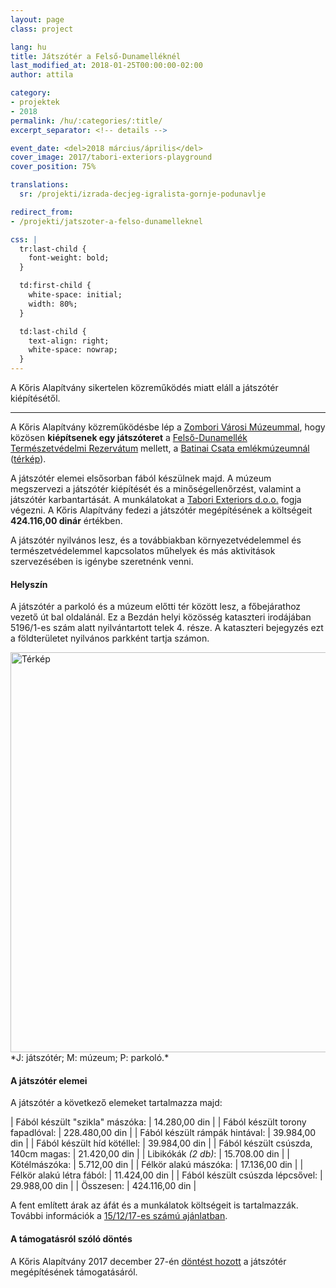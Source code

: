 ```yaml
---
layout: page
class: project

lang: hu
title: Játszótér a Felső-Dunamelléknél
last_modified_at: 2018-01-25T00:00:00-02:00
author: attila

category:
- projektek
- 2018
permalink: /hu/:categories/:title/
excerpt_separator: <!-- details -->

event_date: <del>2018 március/április</del>
cover_image: 2017/tabori-exteriors-playground
cover_position: 75%

translations:
  sr: /projekti/izrada-decjeg-igralista-gornje-podunavlje

redirect_from:
- /projekti/jatszoter-a-felso-dunamelleknel

css: |
  tr:last-child {
    font-weight: bold;
  }

  td:first-child {
    white-space: initial;
    width: 80%;
  }

  td:last-child {
    text-align: right;
    white-space: nowrap;
  }
---
```

A Kőris Alapítvány sikertelen közreműködés miatt eláll a játszótér
kiépítésétől.

<!-- details -->

---

A Kőris Alapítvány közreműködésbe lép a [Zombori Városi Múzeummal], hogy közösen
**kiépítsenek egy játszóteret** a [Felső-Dunamellék Természetvédelmi Rezervátum]
mellett, a [Batinai Csata emlékmúzeumnál] ([térkép]).

A játszótér elemei elsősorban fából készülnek majd. A múzeum megszervezi a
játszótér kiépítését és a minőségellenőrzést, valamint a játszótér
karbantartását. A munkálatokat a [Tabori Exteriors d.o.o.] fogja végezni. A
Kőris Alapítvány fedezi a játszótér megépítésének a költségeit **424.116,00
dinár** értékben.

[Zombori Városi Múzeummal]: http://gms.rs
[Felső-Dunamellék Természetvédelmi Rezervátum]: https://hu.wikipedia.org/wiki/Felső-Dunamellék_Természetvédelmi_Rezervátum
[Batinai Csata emlékmúzeumnál]: https://sr.wikipedia.org/sr-el/Memorijalni_kompleks_Batinska_bitka
[térkép]: https://goo.gl/maps/18hj8bEdz422
[Tabori Exteriors d.o.o.]: http://www.tabori-drvo.com

A játszótér nyilvános lesz, és a továbbiakban környezetvédelemmel és
természetvédelemmel kapcsolatos műhelyek és más aktivitások szervezésében is
igénybe szeretnénk venni.

#### Helyszín

A játszótér a parkoló és a múzeum előtti tér között lesz, a főbejárathoz vezető
út bal oldalánál. Ez a Bezdán helyi közösség kataszteri irodájában 5196/1-es
szám alatt nyilvántartott telek 4. része. A kataszteri bejegyzés ezt a
földterületet nyilvános parkként tartja számon.

<div class="center-align">
  <img class="responsive-img" src="https://maps.googleapis.com/maps/api/staticmap?zoom=17&size=640x280&scale=2&maptype=hybrid&markers=color:green|label:I|45.850479,18.860708&markers=color:red|label:M|45.850602,18.861131&markers=color:blue|label:P|45.849931,18.861064&language=sr&key={{ site.data.apis.google_cloud_api_key }}" alt="Térkép" style="width: 640px;">
  <div markdown="1">
*J: játszótér; M: múzeum; P: parkoló.*
  </div>
</div>

#### A játszótér elemei

A játszótér a következő elemeket tartalmazza majd:

<div class="pricelist" markdown="1">

| Fából készült "szikla" mászóka:     |  14.280,00 din |
| Fából készült torony fapadlóval:    | 228.480,00 din |
| Fából készült rámpák hintával:      |  39.984,00 din |
| Fából készült híd kötéllel:         |  39.984,00 din |
| Fából készült csúszda, 140cm magas: |  21.420,00 din |
| Libikókák *(2 db)*:                 |  15.708.00 din |
| Kötélmászóka:                       |   5.712,00 din |
| Félkör alakú mászóka:               |  17.136,00 din |
| Félkör alakú létra fából:           |  11.424,00 din |
| Fából készült csúszda lépcsővel:    |  29.988,00 din |
| Összesen:                           | 424.116,00 din |

</div>

A fent említett árak az áfát és a munkálatok költségeit is tartalmazzák.
További információk a [15/12/17-es számú ajánlatban].

[15/12/17-es számú ajánlatban]: /docs/tabori-exteriors-doo-ponuda-15-12-17.pdf

#### A támogatásról szóló döntés

A Kőris Alapítvány 2017 december 27-én [döntést hozott] a játszótér
megépítésének támogatásáról.

[döntést hozott]: /docs/odluka-o-finansiranju-decijeg-igralista-gornje-podunavlje.pdf
